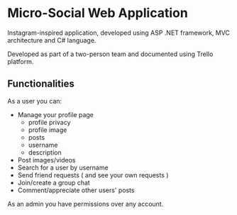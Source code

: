 # Micro-Social Web Application

 Instagram-inspired application, developed using ASP .NET framework, MVC architecture and C# language.
 
 Developed as part of a two-person team and documented using Trello platform.
## Functionalities

As a user you can:
- Manage your profile page
  - profile privacy
  - profile image
  - posts
  - username
  - description
- Post images/videos
- Search for a user by username
- Send friend requests ( and see your own requests ) 
- Join/create a group chat
- Comment/appreciate other users' posts

As an admin you have permissions over any account.
